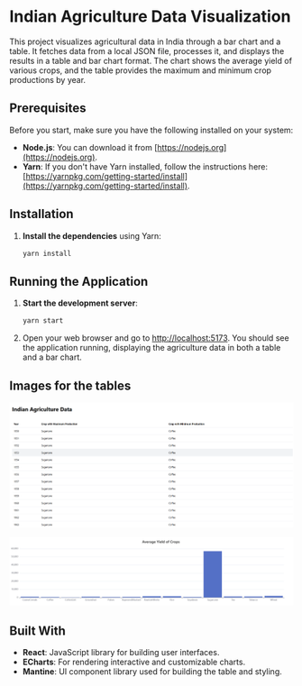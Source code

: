 # Indian Agriculture Data Visualization

This project visualizes agricultural data in India through a bar chart and a table. It fetches data from a local JSON file, processes it, and displays the results in a table and bar chart format. The chart shows the average yield of various crops, and the table provides the maximum and minimum crop productions by year.

## Prerequisites

Before you start, make sure you have the following installed on your system:

- **Node.js**:  You can download it from [https://nodejs.org](https://nodejs.org).
- **Yarn**:  If you don't have Yarn installed, follow the instructions here: [https://yarnpkg.com/getting-started/install](https://yarnpkg.com/getting-started/install).

## Installation

1. **Install the dependencies** using Yarn:

   ```bash
   yarn install
   ```

## Running the Application

1. **Start the development server**:

   ```bash
   yarn start
   ```

2. Open your web browser and go to [http://localhost:5173](http://localhost:5173). You should see the application running, displaying the agriculture data in both a table and a bar chart.

## Images for the tables

![Image Alt Text](https://github.com/pr0secutor/manufac-assignment/blob/main/images/Screenshot%202024-12-31%20163051.png)

![Image Alt Text](https://github.com/pr0secutor/manufac-assignment/blob/main/images/Screenshot%202024-12-31%20163105.png)

## Built With

- **React**: JavaScript library for building user interfaces.
- **ECharts**: For rendering interactive and customizable charts.
- **Mantine**: UI component library used for building the table and styling.